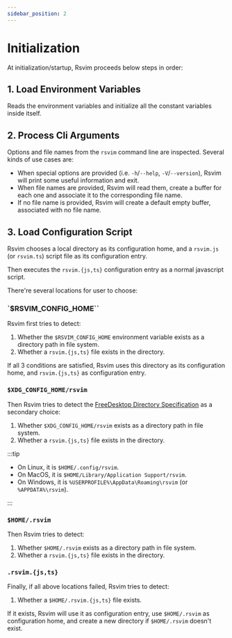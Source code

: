 ```yaml
---
sidebar_position: 2
---
```


# Initialization

At initialization/startup, Rsvim proceeds below steps in order:

## 1. Load Environment Variables

Reads the environment variables and initialize all the constant variables inside itself.

## 2. Process Cli Arguments

Options and file names from the `rsvim` command line are inspected. Several kinds of use cases are:

- When special options are provided (i.e. `-h`/`--help`, `-V`/`--version`), Rsvim will print some useful information and exit.
- When file names are provided, Rsvim will read them, create a buffer for each one and associate it to the corresponding file name.
- If no file name is provided, Rsvim will create a default empty buffer, associated with no file name.

## 3. Load Configuration Script

Rsvim chooses a local directory as its configuration home, and a `rsvim.js` (or `rsvim.ts`) script file as its configuration entry.

Then executes the `rsvim.{js,ts}` configuration entry as a normal javascript script.

There're several locations for user to choose:

### `$RSVIM_CONFIG_HOME``

Rsvim first tries to detect:

1. Whether the `$RSVIM_CONFIG_HOME` environment variable exists as a directory path in file system.
2. Whether a `rsvim.{js,ts}` file exists in the directory.

If all 3 conditions are satisfied, Rsvim uses this directory as its configuration home, and `rsvim.{js,ts}` as configuration entry.

### `$XDG_CONFIG_HOME/rsvim`

Then Rsvim tries to detect the [FreeDesktop Directory Specification](https://specifications.freedesktop.org/basedir-spec/latest/) as a secondary choice:

1. Whether `$XDG_CONFIG_HOME/rsvim` exists as a directory path in file system.
2. Whether a `rsvim.{js,ts}` file exists in the directory.

:::tip

- On Linux, it is `$HOME/.config/rsvim`.
- On MacOS, it is `$HOME/Library/Application Support/rsvim`.
- On Windows, it is `%USERPROFILE%\AppData\Roaming\rsvim` (or `%APPDATA%\rsvim`).

:::

### `$HOME/.rsvim`

Then Rsvim tries to detect:

1. Whether `$HOME/.rsvim` exists as a directory path in file system.
2. Whether a `rsvim.{js,ts}` file exists in the directory.

### `.rsvim.{js,ts}`

Finally, if all above locations failed, Rsvim tries to detect:

1. Whether a `$HOME/.rsvim.{js,ts}` file exists.

If it exists, Rsvim will use it as configuration entry, use `$HOME/.rsvim` as configuration home, and create a new directory if `$HOME/.rsvim` doesn't exist.
